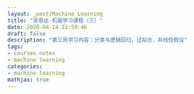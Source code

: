 ```yaml
---
layout: _post/Machine Learning
title: "吴恩达·机器学习课程（三）"
date: 2020-04-14 22:59:46
draft: false
description: "第三周学习内容：分类与逻辑回归，过拟合，非线性假设"
tags: 
- courses notes
- machine learning
categories: 
- machine learning
mathjax: true
---
```

